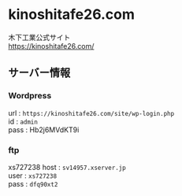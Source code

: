 # kinoshitafe26.com
木下工業公式サイト  
https://kinoshitafe26.com/

## サーバー情報
### Wordpress
url : `https://kinoshitafe26.com/site/wp-login.php`  
id : `admin`  
pass : Hb2j6MVdKT9i

### ftp
xs727238
host : `sv14957.xserver.jp`  
user : `xs727238`  
pass : `dfq90xt2`
